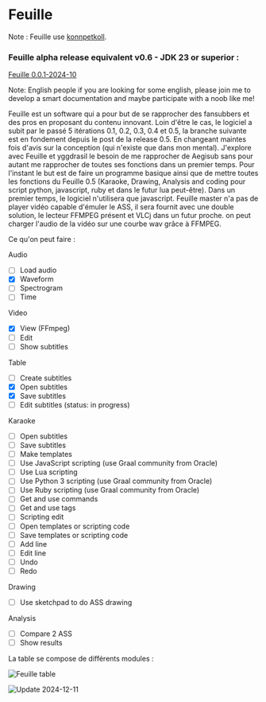 # Feuille
Note : Feuille use [konnpetkoll](https://github.com/TW2/konnpetkoll).

### Feuille alpha release equivalent v0.6 - JDK 23 or superior :
[Feuille 0.0.1-2024-10](https://drive.google.com/file/d/1oDt-P9QEj53F6vz0N9qkvO8ajnNcUHG9/view?usp=sharing)

Note: English people if you are looking for some english, please join me to develop a smart documentation and maybe participate with a noob like me!

Feuille est un software qui a pour but de se rapprocher des fansubbers et des pros en proposant du contenu innovant. Loin d'être le cas, le logiciel a subit par le passé 5 itérations 0.1, 0.2, 0.3, 0.4 et 0.5, la branche suivante est en fondement depuis le post de la release 0.5. En changeant maintes fois d'avis sur la conception (qui n'existe que dans mon mental). J'explore avec Feuille et yggdrasil le besoin de me rapprocher de Aegisub sans pour autant me rapprocher de toutes ses fonctions dans un premier temps. Pour l'instant le but est de faire un programme basique ainsi que de mettre toutes les fonctions du Feuille 0.5 (Karaoke, Drawing, Analysis and coding pour script python, javascript, ruby et dans le futur lua peut-être). Dans un premier temps, le logiciel n'utilisera que javascript. Feuille master n'a pas de player vidéo capable d'émuler le ASS, il sera fournit avec une double solution, le lecteur FFMPEG présent et VLCj dans un futur proche. on peut charger l'audio de la vidéo sur une courbe wav grâce à FFMPEG.

Ce qu'on peut faire :

Audio

- [ ] Load audio
- [x] Waveform
- [ ] Spectrogram
- [ ] Time

Video

- [x] View (FFmpeg)
- [ ] Edit
- [ ] Show subtitles

Table

- [ ] Create subtitles
- [x] Open subtitles
- [x] Save subtitles
- [ ] Edit subtitles (status: in progress)

Karaoke

- [ ] Open subtitles
- [ ] Save subtitles
- [ ] Make templates
- [ ] Use JavaScript scripting (use Graal community from Oracle)
- [ ] Use Lua scripting
- [ ] Use Python 3 scripting (use Graal community from Oracle)
- [ ] Use Ruby scripting (use Graal community from Oracle)
- [ ] Get and use commands
- [ ] Get and use tags
- [ ] Scripting edit
- [ ] Open templates or scripting code
- [ ] Save templates or scripting code
- [ ] Add line
- [ ] Edit line
- [ ] Undo
- [ ] Redo

Drawing

- [ ] Use sketchpad to do ASS drawing

Analysis

- [ ] Compare 2 ASS
- [ ] Show results

La table se compose de différents modules :

![Feuille table](https://github.com/TW2/Feuille/blob/master/screenshots/Capture%20d'%C3%A9cran%202024-11-20%20225757.png)

![Update 2024-12-11](https://github.com/TW2/Feuille/blob/master/screenshots/Capture%20d'%C3%A9cran%202024-12-11%20030727.png)
